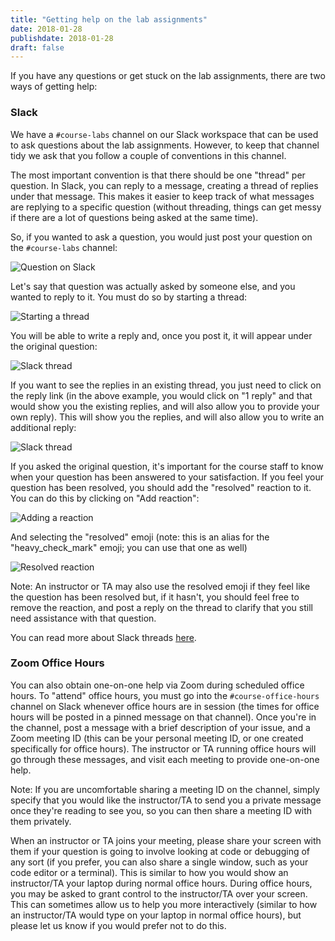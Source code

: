 ```yaml
---
title: "Getting help on the lab assignments"
date: 2018-01-28
publishdate: 2018-01-28
draft: false
---
```


If you have any questions or get stuck on the lab assignments, there are two ways of getting help:

### Slack

We have a `#course-labs` channel on our Slack workspace that can be used to ask questions about the lab assignments. However, to keep that channel tidy we ask that you follow a couple of conventions in this channel.

The most important convention is that there should be one "thread" per question. In Slack, you can reply to a message, creating a thread of replies under that message. This makes it easier to keep track of what messages are replying to a specific question (without threading, things can get messy if there are a lot of questions being asked at the same time).

So, if you wanted to ask a question, you would just post your question on the `#course-labs` channel:

![Question on Slack](/cmsc22000/img/question-1.png "Question on Slack")

Let's say that question was actually asked by someone else, and you wanted to reply to it. You must do so by starting a thread:

![Starting a thread](/cmsc22000/img/question-2.png "Starting a thread")

You will be able to write a reply and, once you post it, it will appear under the original question:

![Slack thread](/cmsc22000/img/question-3.png "Slack thread")

If you want to see the replies in an existing thread, you just need to click on the reply link (in the above example, you would click on "1 reply" and that would show you the existing replies, and will also allow you to provide your own reply). This will show you the replies, and will also allow you to write an additional reply:

![Slack thread](/cmsc22000/img/question-4.png "Slack thread")

If you asked the original question, it's important for the course staff to know when your question has been answered to your satisfaction. If you feel your question has been resolved, you should add the "resolved" reaction to it. You can do this by clicking on "Add reaction":

![Adding a reaction](/cmsc22000/img/question-5.png "Adding a reaction")

And selecting the "resolved" emoji (note: this is an alias for the "heavy_check_mark" emoji; you can use that one as well)

![Resolved reaction](/cmsc22000/img/question-6.png "Resolved reaction")

Note: An instructor or TA may also use the resolved emoji if they feel like the question has been resolved but, if it hasn't, you should feel free to remove the reaction, and post a reply on the thread to clarify that you still need assistance with that question.

You can read more about Slack threads [here](https://slack.com/help/articles/115000769927-Use-threads-to-organize-discussions-).

### Zoom Office Hours

You can also obtain one-on-one help via Zoom during scheduled office hours. To "attend" office hours, you must go into the `#course-office-hours` channel on Slack whenever office hours are in session (the times for office hours will be posted in a pinned message on that channel). Once you're in the channel, post a message with a brief description of your issue, and a Zoom meeting ID (this can be your personal meeting ID, or one created specifically for office hours). The instructor or TA running office hours will go through these messages, and visit each meeting to provide one-on-one help.

Note: If you are uncomfortable sharing a meeting ID on the channel, simply specify that you would like the instructor/TA to send you a private message once they're reading to see you, so you can then share a meeting ID with them privately.

When an instructor or TA joins your meeting, please share your screen with them if your question is going to involve looking at code or debugging of any sort (if you prefer, you can also share a single window, such as your code editor or a terminal). This is similar to how you would show an instructor/TA your laptop during normal office hours. During office hours, you may be asked to grant control to the instructor/TA over your screen. This can sometimes allow us to help you more interactively (similar to how an instructor/TA would type on your laptop in normal office hours), but please let us know if you would prefer not to do this.
